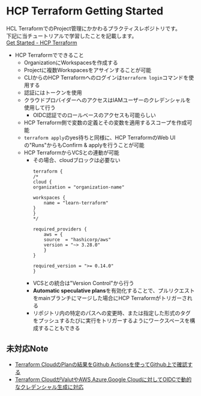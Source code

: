 # HCP Terraform Getting Started

HCL TerraformでのProject管理にかかわるプラクティスレポジトリです。  
下記に当チュートリアルで学習したことを記載します。  
[Get Started - HCP Terraform](https://developer.hashicorp.com/terraform/tutorials/cloud-get-started)
- HCP Terraformでできること
  - OrganizationにWorkspacesを作成する
  - Projectに複数Workspacesをアサインすることが可能
  - CLIからのHCP Terraformへのログインは```terraform login```コマンドを使用する
  - 認証にはトークンを使用
  - クラウドプロバイダーへのアクセスはIAMユーザーのクレデンシャルを使用して行う
    - OIDC認証でのロールベースのアクセスも可能らしい
  - HCP Terraform側で変数の定義とその変数を適用するスコープを作成可能
  - ```terraform apply```のyes待ちと同様に、HCP TerraformのWeb UIの"Runs"からもConfirm & applyを行うことが可能
  - HCP TerraformからVCSとの連動が可能
    - その場合、cloudブロックは必要ない
        ```
        terraform {
        /*
        cloud {
        organization = "organization-name"
        
        workspaces {
            name = "learn-terraform"
        }
        }
        */
        
        required_providers {
            aws = {
            source  = "hashicorp/aws"
            version = "~> 3.28.0"
            }
        }
        
        required_version = ">= 0.14.0"
        }
        ```
    - VCSとの統合は"Version Control"から行う
    - **Automatic speculative plans**を有効化することで、プルリクエストをmainブランチにマージした場合にHCP Terraformがトリガーされる
    - リポジトリ内の特定のパスへの変更時、または指定した形式のタグをプッシュするたびに実行をトリガーするようにワークスペースを構成することもできる

## 未対応Note
- [Terraform CloudのPlanの結果をGithub Actionsを使ってGithub上で確認する](https://dev.classmethod.jp/articles/terraform-cloud-plan-result-githubactions/)
- [Terraform CloudがValutやAWS,Azure,Google Cloudに対してOIDCで動的なクレデンシャル生成に対応](https://dev.classmethod.jp/articles/terraform-cloud-dynamic-provider-credentials/)